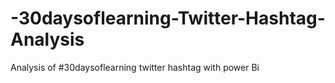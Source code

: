 
# -30daysoflearning-Twitter-Hashtag-Analysis
Analysis of #30daysoflearning twitter hashtag with power Bi
